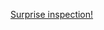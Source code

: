 ---
layout: post
wordpress_id: 896
wordpress_url: http://noesbueno.com/archives/896
date: '2010-12-05 18:01:04 -0600'
date_gmt: '2010-12-05 23:01:04 -0600'
body: |
  <p><a href="http://www.whatevs.net/post/1669508813">Surprise inspection!</a></p>
---